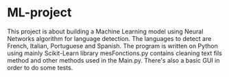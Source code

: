 # ML-project
This project is about building a Machine Learning model using Neural Networks algorithm for language detection. The languages to detect are French, Italian, Portuguese and Spanish. The program is written on Python using mainly Scikit-Learn library
mesFonctions.py contains cleaning text fils method and other methods used in the Main.py. There's also a basic GUI in order to do some tests. 
